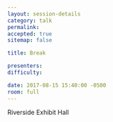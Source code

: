 ```yaml
---
layout: session-details
category: talk
permalink:
accepted: true
sitemap: false

title: Break

presenters:
difficulty:

date: 2017-08-15 15:40:00 -0500
room: full
---
```

Riverside Exhibit Hall
